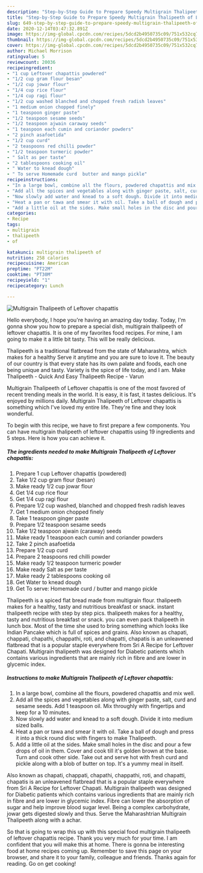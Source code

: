 ```yaml
---
description: "Step-by-Step Guide to Prepare Speedy Multigrain Thalipeeth of Leftover chapattis"
title: "Step-by-Step Guide to Prepare Speedy Multigrain Thalipeeth of Leftover chapattis"
slug: 649-step-by-step-guide-to-prepare-speedy-multigrain-thalipeeth-of-leftover-chapattis
date: 2020-12-14T03:47:32.891Z
image: https://img-global.cpcdn.com/recipes/5dcd2b4950735c09/751x532cq70/multigrain-thalipeeth-of-leftover-chapattis-recipe-main-photo.jpg
thumbnail: https://img-global.cpcdn.com/recipes/5dcd2b4950735c09/751x532cq70/multigrain-thalipeeth-of-leftover-chapattis-recipe-main-photo.jpg
cover: https://img-global.cpcdn.com/recipes/5dcd2b4950735c09/751x532cq70/multigrain-thalipeeth-of-leftover-chapattis-recipe-main-photo.jpg
author: Michael Morrison
ratingvalue: 5
reviewcount: 20036
recipeingredient:
- "1 cup Leftover chapattis powdered"
- "1/2 cup gram flour besan"
- "1/2 cup jowar flour"
- "1/4 cup rice flour"
- "1/4 cup ragi flour"
- "1/2 cup washed blanched and chopped fresh radish leaves"
- "1 medium onion chopped finely"
- "1 teaspoon ginger paste"
- "1/2 teaspoon sesame seeds"
- "1/2 teaspoon ajwain caraway seeds"
- "1 teaspoon each cumin and coriander powders"
- "2 pinch asafoetida"
- "1/2 cup curd"
- "2 teaspoons red chilli powder"
- "1/2 teaspoon turmeric powder"
- " Salt as per taste"
- "2 tablespoons cooking oil"
- " Water to knead dough"
- " To serve Homemade curd  butter and mango pickle"
recipeinstructions:
- "In a large bowl, combine all the flours, powdered chapattis and mix well."
- "Add all the spices and vegetables along with ginger paste, salt, curd and sesame seeds. Add 1 teaspoon oil. Mix throughly with fingertips and keep for a 10 minutes."
- "Now slowly add water and knead to a soft dough. Divide it into medium sized balls."
- "Heat a pan or tawa and smear it with oil. Take a ball of dough and press it into a thick round disc with fingers to make Thalipeeth."
- "Add a little oil at the sides. Make small holes in the disc and pour a few drops of oil in them. Cover and cook till it&#39;s golden brown at the base. Turn and cook other side. Take out and serve hot with fresh curd and pickle along with a blob of butter on top. It&#39;s a yummy meal in itself."
categories:
- Recipe
tags:
- multigrain
- thalipeeth
- of

katakunci: multigrain thalipeeth of 
nutrition: 258 calories
recipecuisine: American
preptime: "PT22M"
cooktime: "PT30M"
recipeyield: "1"
recipecategory: Lunch

---
```



![Multigrain Thalipeeth of Leftover chapattis](https://img-global.cpcdn.com/recipes/5dcd2b4950735c09/751x532cq70/multigrain-thalipeeth-of-leftover-chapattis-recipe-main-photo.jpg)

Hello everybody, I hope you're having an amazing day today. Today, I'm gonna show you how to prepare a special dish, multigrain thalipeeth of leftover chapattis. It is one of my favorites food recipes. For mine, I am going to make it a little bit tasty. This will be really delicious.

Thalipeeth is a traditional flatbread from the state of Maharashtra, which makes for a healthy Serve it anytime and you are sure to love it. The beauty of our country is that every state has its own palate and foods, each one being unique and tasty. Variety is the spice of life today, and I am. Make Thalipeeth - Quick And Easy Thalipeeth Recipe - Varun

Multigrain Thalipeeth of Leftover chapattis is one of the most favored of recent trending meals in the world. It is easy, it is fast, it tastes delicious. It's enjoyed by millions daily. Multigrain Thalipeeth of Leftover chapattis is something which I've loved my entire life. They're fine and they look wonderful.


To begin with this recipe, we have to first prepare a few components. You can have multigrain thalipeeth of leftover chapattis using 19 ingredients and 5 steps. Here is how you can achieve it.

<!--inarticleads1-->

##### The ingredients needed to make Multigrain Thalipeeth of Leftover chapattis:

1. Prepare 1 cup Leftover chapattis (powdered)
1. Take 1/2 cup gram flour (besan)
1. Make ready 1/2 cup jowar flour
1. Get 1/4 cup rice flour
1. Get 1/4 cup ragi flour
1. Prepare 1/2 cup washed, blanched and chopped fresh radish leaves
1. Get 1 medium onion chopped finely
1. Take 1 teaspoon ginger paste
1. Prepare 1/2 teaspoon sesame seeds
1. Take 1/2 teaspoon ajwain (caraway) seeds
1. Make ready 1 teaspoon each cumin and coriander powders
1. Take 2 pinch asafoetida
1. Prepare 1/2 cup curd
1. Prepare 2 teaspoons red chilli powder
1. Make ready 1/2 teaspoon turmeric powder
1. Make ready  Salt as per taste
1. Make ready 2 tablespoons cooking oil
1. Get  Water to knead dough
1. Get  To serve: Homemade curd / butter and mango pickle


Thalipeeth is a spiced flat bread made from multigrain flour. thalipeeth makes for a healthy, tasty and nutritious breakfast or snack. instant thalipeeth recipe with step by step pics. thalipeeth makes for a healthy, tasty and nutritious breakfast or snack. you can even pack thalipeeth in lunch box. Most of the time she used to bring something which looks like Indian Pancake which is full of spices and grains. Also known as chapati, chappati, chapathi, chappathi, roti, and chapatti, chapatis is an unleavened flatbread that is a popular staple everywhere from Sri A Recipe for Leftover Chapati. Multigrain thalipeeth was designed for Diabetic patients which contains various ingredients that are mainly rich in fibre and are lower in glycemic index. 

<!--inarticleads2-->

##### Instructions to make Multigrain Thalipeeth of Leftover chapattis:

1. In a large bowl, combine all the flours, powdered chapattis and mix well.
1. Add all the spices and vegetables along with ginger paste, salt, curd and sesame seeds. Add 1 teaspoon oil. Mix throughly with fingertips and keep for a 10 minutes.
1. Now slowly add water and knead to a soft dough. Divide it into medium sized balls.
1. Heat a pan or tawa and smear it with oil. Take a ball of dough and press it into a thick round disc with fingers to make Thalipeeth.
1. Add a little oil at the sides. Make small holes in the disc and pour a few drops of oil in them. Cover and cook till it&#39;s golden brown at the base. Turn and cook other side. Take out and serve hot with fresh curd and pickle along with a blob of butter on top. It&#39;s a yummy meal in itself.


Also known as chapati, chappati, chapathi, chappathi, roti, and chapatti, chapatis is an unleavened flatbread that is a popular staple everywhere from Sri A Recipe for Leftover Chapati. Multigrain thalipeeth was designed for Diabetic patients which contains various ingredients that are mainly rich in fibre and are lower in glycemic index. Fibre can lower the absorption of sugar and help improve blood sugar level. Being a complex carbohydrate, jowar gets digested slowly and thus. Serve the Maharashtrian Multigrain Thalipeeth along with a achar. 

So that is going to wrap this up with this special food multigrain thalipeeth of leftover chapattis recipe. Thank you very much for your time. I am confident that you will make this at home. There is gonna be interesting food at home recipes coming up. Remember to save this page on your browser, and share it to your family, colleague and friends. Thanks again for reading. Go on get cooking!
